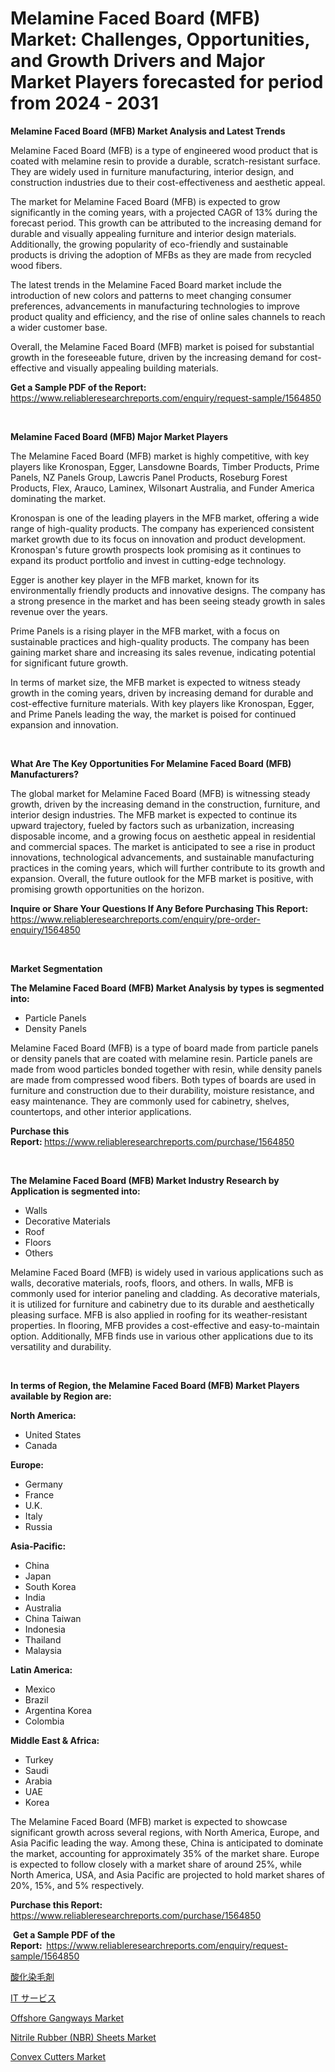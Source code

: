 <p><h1>Melamine Faced Board (MFB) Market: Challenges, Opportunities, and Growth Drivers and Major Market Players forecasted for period from 2024 - 2031</h1></p><p><strong>Melamine Faced Board (MFB) Market Analysis and Latest Trends</strong></p>
<p><p>Melamine Faced Board (MFB) is a type of engineered wood product that is coated with melamine resin to provide a durable, scratch-resistant surface. They are widely used in furniture manufacturing, interior design, and construction industries due to their cost-effectiveness and aesthetic appeal.</p><p>The market for Melamine Faced Board (MFB) is expected to grow significantly in the coming years, with a projected CAGR of 13% during the forecast period. This growth can be attributed to the increasing demand for durable and visually appealing furniture and interior design materials. Additionally, the growing popularity of eco-friendly and sustainable products is driving the adoption of MFBs as they are made from recycled wood fibers.</p><p>The latest trends in the Melamine Faced Board market include the introduction of new colors and patterns to meet changing consumer preferences, advancements in manufacturing technologies to improve product quality and efficiency, and the rise of online sales channels to reach a wider customer base.</p><p>Overall, the Melamine Faced Board (MFB) market is poised for substantial growth in the foreseeable future, driven by the increasing demand for cost-effective and visually appealing building materials.</p></p>
<p><strong>Get a Sample PDF of the Report:&nbsp;</strong> <a href="https://www.reliableresearchreports.com/enquiry/request-sample/1564850">https://www.reliableresearchreports.com/enquiry/request-sample/1564850</a></p>
<p>&nbsp;</p>
<p><strong>Melamine Faced Board (MFB) Major Market Players</strong></p>
<p><p>The Melamine Faced Board (MFB) market is highly competitive, with key players like Kronospan, Egger, Lansdowne Boards, Timber Products, Prime Panels, NZ Panels Group, Lawcris Panel Products, Roseburg Forest Products, Flex, Arauco, Laminex, Wilsonart Australia, and Funder America dominating the market.</p><p>Kronospan is one of the leading players in the MFB market, offering a wide range of high-quality products. The company has experienced consistent market growth due to its focus on innovation and product development. Kronospan's future growth prospects look promising as it continues to expand its product portfolio and invest in cutting-edge technology.</p><p>Egger is another key player in the MFB market, known for its environmentally friendly products and innovative designs. The company has a strong presence in the market and has been seeing steady growth in sales revenue over the years.</p><p>Prime Panels is a rising player in the MFB market, with a focus on sustainable practices and high-quality products. The company has been gaining market share and increasing its sales revenue, indicating potential for significant future growth.</p><p>In terms of market size, the MFB market is expected to witness steady growth in the coming years, driven by increasing demand for durable and cost-effective furniture materials. With key players like Kronospan, Egger, and Prime Panels leading the way, the market is poised for continued expansion and innovation.</p></p>
<p>&nbsp;</p>
<p><strong>What Are The Key Opportunities For Melamine Faced Board (MFB) Manufacturers?</strong></p>
<p><p>The global market for Melamine Faced Board (MFB) is witnessing steady growth, driven by the increasing demand in the construction, furniture, and interior design industries. The MFB market is expected to continue its upward trajectory, fueled by factors such as urbanization, increasing disposable income, and a growing focus on aesthetic appeal in residential and commercial spaces. The market is anticipated to see a rise in product innovations, technological advancements, and sustainable manufacturing practices in the coming years, which will further contribute to its growth and expansion. Overall, the future outlook for the MFB market is positive, with promising growth opportunities on the horizon.</p></p>
<p><strong>Inquire or Share Your Questions If Any Before Purchasing This Report:</strong> <a href="https://www.reliableresearchreports.com/enquiry/pre-order-enquiry/1564850">https://www.reliableresearchreports.com/enquiry/pre-order-enquiry/1564850</a></p>
<p>&nbsp;</p>
<p><strong>Market Segmentation</strong></p>
<p><strong>The Melamine Faced Board (MFB) Market Analysis by types is segmented into:</strong></p>
<p><ul><li>Particle Panels</li><li>Density Panels</li></ul></p>
<p><p>Melamine Faced Board (MFB) is a type of board made from particle panels or density panels that are coated with melamine resin. Particle panels are made from wood particles bonded together with resin, while density panels are made from compressed wood fibers. Both types of boards are used in furniture and construction due to their durability, moisture resistance, and easy maintenance. They are commonly used for cabinetry, shelves, countertops, and other interior applications.</p></p>
<p><strong>Purchase this Report:&nbsp;</strong><a href="https://www.reliableresearchreports.com/purchase/1564850">https://www.reliableresearchreports.com/purchase/1564850</a></p>
<p>&nbsp;</p>
<p><strong>The Melamine Faced Board (MFB) Market Industry Research by Application is segmented into:</strong></p>
<p><ul><li>Walls</li><li>Decorative Materials</li><li>Roof</li><li>Floors</li><li>Others</li></ul></p>
<p><p>Melamine Faced Board (MFB) is widely used in various applications such as walls, decorative materials, roofs, floors, and others. In walls, MFB is commonly used for interior paneling and cladding. As decorative materials, it is utilized for furniture and cabinetry due to its durable and aesthetically pleasing surface. MFB is also applied in roofing for its weather-resistant properties. In flooring, MFB provides a cost-effective and easy-to-maintain option. Additionally, MFB finds use in various other applications due to its versatility and durability.</p></p>
<p>&nbsp;</p>
<p><strong>In terms of Region, the Melamine Faced Board (MFB) Market Players available by Region are:</strong></p>
<p>
    <p> <strong> North America: </strong>
        <ul>
            <li>United States</li>
            <li>Canada</li>
        </ul>
        </p> 
    <p> <strong> Europe: </strong>
        <ul>
            <li>Germany</li>
            <li>France</li>
            <li>U.K.</li>
            <li>Italy</li>
            <li>Russia</li>
        </ul>
        </p> 
    <p> <strong> Asia-Pacific: </strong>
        <ul>
            <li>China</li>
            <li>Japan</li>
            <li>South Korea</li>
            <li>India</li>
            <li>Australia</li>
            <li>China Taiwan</li>
            <li>Indonesia</li>
            <li>Thailand</li>
            <li>Malaysia</li>
        </ul>
        </p> 
    <p> <strong> Latin America: </strong>
        <ul>
            <li>Mexico</li>
            <li>Brazil</li>
            <li>Argentina Korea</li>
            <li>Colombia</li>
        </ul>
        </p> 
    <p> <strong> Middle East & Africa: </strong>
        <ul>
            <li>Turkey</li>
            <li>Saudi</li>
            <li>Arabia</li>
            <li>UAE</li>
            <li>Korea</li>
        </ul>
    </p>
    </p>
<p><p>The Melamine Faced Board (MFB) market is expected to showcase significant growth across several regions, with North America, Europe, and Asia Pacific leading the way. Among these, China is anticipated to dominate the market, accounting for approximately 35% of the market share. Europe is expected to follow closely with a market share of around 25%, while North America, USA, and Asia Pacific are projected to hold market shares of 20%, 15%, and 5% respectively.</p></p>
<p><strong>Purchase this Report: </strong><a href="https://www.reliableresearchreports.com/purchase/1564850">https://www.reliableresearchreports.com/purchase/1564850</a></p>
<p>&nbsp;<strong>Get a Sample PDF of the Report:&nbsp;&nbsp;</strong><a href="https://www.reliableresearchreports.com/enquiry/request-sample/1564850">https://www.reliableresearchreports.com/enquiry/request-sample/1564850</a></p>
<p><strong></strong></p>
<p><p><a href="https://github.com/vtbvgl20191192/Market-Research-Report-List-1/blob/main/2983674115.md">酸化染毛剤</a></p><p><a href="https://github.com/avwofrml53535/Market-Research-Report-List-1/blob/main/6928315114.md">IT サービス</a></p><p><a href="https://issuu.com/reportprime-2/docs/offshore-gangways-market-size-2030.pptx">Offshore Gangways Market</a></p><p><a href="https://github.com/zjyglelu/Market-Research-Report-List-1/blob/main/nitrile-rubber-nbr-sheets-market.md">Nitrile Rubber (NBR) Sheets Market</a></p><p><a href="https://issuu.com/reportprime-2/docs/convex-cutters-market-size-2030.pptx">Convex Cutters Market</a></p></p>